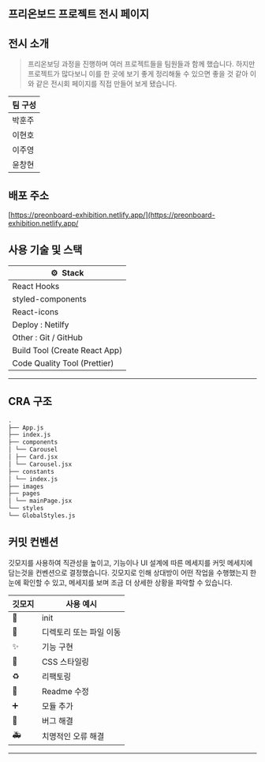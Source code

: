 ## 프리온보드 프로젝트 전시 페이지

## 전시 소개

> 프리온보딩 과정을 진행하며 여러 프로젝트들을 팀원들과 함께 했습니다. 하지만 프로젝트가 많다보니 이를 한 곳에 보기 좋게 정리해둘 수 있으면 좋을 것 같아 이와 같은 전시회 페이지를 직접 만들어 보게 됐습니다.

| 팀 구성 |
| ------- |
| 박훈주  |
| 이현호  |
| 이주영  |
| 윤창현  |

## 배포 주소

[https://preonboard-exhibition.netlify.app/](https://preonboard-exhibition.netlify.app/

## 사용 기술 및 스택

| ⚙️  Stack                     |
| ----------------------------- |
| React Hooks                   |
| styled-components             |
| React-icons                   |
| Deploy : Netilfy              |
| Other : Git / GitHub          |
| Build Tool (Create React App) |
| Code Quality Tool (Prettier)  |

---

## CRA 구조

```markdown
.
├── App.js
├── index.js
├── components
│ └── Carousel
│ ├── Card.jsx
│ └── Carousel.jsx
├── constants
│ └── index.js
├── images
├── pages
│ └── mainPage.jsx
└── styles
└── GlobalStyles.js
```

## 커밋 컨벤션

깃모지를 사용하여 직관성을 높이고, 기능이나 UI 설계에 따른 메세지를 커밋 메세지에 담는것을 컨벤션으로 결정했습니다. 깃모지로 인해 상대방이 어떤 작업을 수행했는지 한 눈에 확인할 수 있고, 메세지를 보며 조금 더 상세한 상황을 파악할 수 있습니다.

| 깃모지 | 사용 예시               |
| ------ | ----------------------- |
| 🎉     | init                    |
| 🚚     | 디렉토리 또는 파일 이동 |
| ✨     | 기능 구현               |
| 💄     | CSS 스타일링            |
| ♻️     | 리팩토링                |
| 📝     | Readme 수정             |
| ➕     | 모듈 추가               |
| 🐛     | 버그 해결               |
| 🚑️    | 치명적인 오류 해결      |

---

